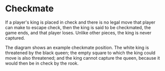 # Checkmate

If a player's king is placed in check and there is no legal move that player 
can make to escape check, then the king is said to be checkmated, the game ends, 
and that player loses. Unlike other pieces, the king is never captured.

The diagram shows an example checkmate position. The white king is threatened 
by the black queen; the empty square to which the king could move is also threatened; 
and the king cannot capture the queen, because it would then be in check by the rook. 
